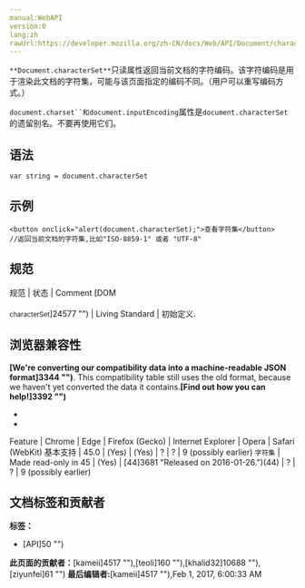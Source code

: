 ```yaml
---
manual:WebAPI
version:0
lang:zh
rawUrl:https://developer.mozilla.org/zh-CN/docs/Web/API/Document/characterSet
---
```






`**Document.characterSet**`只读属性返回当前文档的字符编码。该字符编码是用于渲染此文档的字符集，可能与该页面指定的编码不同。（用户可以重写编码方式。）



`document.charset``和document.inputEncoding`属性是`document.characterSet`的遗留别名。不要再使用它们。



## 语法<a name="语法"></a>

```
var string = document.characterSet
```

## 示例<a name="示例"></a>

```
<button onclick="alert(document.characterSet);">查看字符集</button>
//返回当前文档的字符集,比如"ISO-8859-1" 或者 "UTF-8"
```

## 规范<a name="规范"></a>
规范 | 状态 | Comment 
[DOM<br></br><small>characterSet</small>]24577 "") | Living Standard | 初始定义. 


## 浏览器兼容性<a name="浏览器兼容性"></a>


**[We&#39;re converting our compatibility data into a machine-readable JSON format]3344 "")**. This compatibility table still uses the old format, because we haven&#39;t yet converted the data it contains.**[Find out how you can help!]3392 "")**


* 
* 
Feature | Chrome | Edge | Firefox (Gecko) | Internet Explorer | Opera | Safari (WebKit) 
基本支持 | 45.0 | (Yes) | (Yes) | ? | ? | 9 (possibly earlier) 
`字符集` | Made read-only in 45 | (Yes) | [44]3681 "Released on 2016-01-26.")(44) | ? | ? | 9 (possibly earlier) 






## 文档标签和贡献者
**标签：**
* [API]50 "")

**此页面的贡献者：**[kameii]4517 ""),[teoli]160 ""),[khalid32]10688 ""),[ziyunfei]61 "")
**最后编辑者:**[kameii]4517 ""),<time>Feb 1, 2017, 6:00:33 AM</time>


